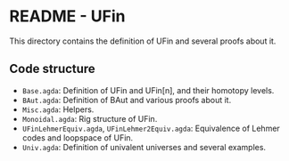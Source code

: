 # README - UFin

This directory contains the definition of UFin and several proofs about it.

## Code structure

  - `Base.agda`: Definition of UFin and UFin[n], and their homotopy levels.
  - `BAut.agda`: Definition of BAut and various proofs about it.
  - `Misc.agda`: Helpers.
  - `Monoidal.agda`: Rig structure of UFin.
  - `UFinLehmerEquiv.agda`, `UFinLehmer2Equiv.agda`: Equivalence of Lehmer codes and loopspace of UFin.
  - `Univ.agda`: Definition of univalent universes and several examples.